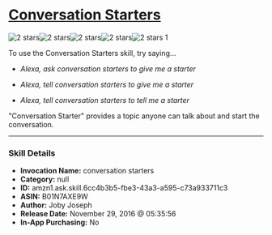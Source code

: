 # [Conversation Starters](http://alexa.amazon.com/#skills/amzn1.ask.skill.6cc4b3b5-fbe3-43a3-a595-c73a933711c3)
![2 stars](../../images/ic_star_black_18dp_1x.png)![2 stars](../../images/ic_star_black_18dp_1x.png)![2 stars](../../images/ic_star_border_black_18dp_1x.png)![2 stars](../../images/ic_star_border_black_18dp_1x.png)![2 stars](../../images/ic_star_border_black_18dp_1x.png) 1

To use the Conversation Starters skill, try saying...

* *Alexa, ask conversation starters to give me a starter*

* *Alexa, tell conversation starters to give me a starter*

* *Alexa, tell conversation starters to tell me a starter*

"Conversation Starter" provides a topic anyone can talk about and start the conversation.

***

### Skill Details

* **Invocation Name:** conversation starters
* **Category:** null
* **ID:** amzn1.ask.skill.6cc4b3b5-fbe3-43a3-a595-c73a933711c3
* **ASIN:** B01N7AXE9W
* **Author:** Joby Joseph
* **Release Date:** November 29, 2016 @ 05:35:56
* **In-App Purchasing:** No
